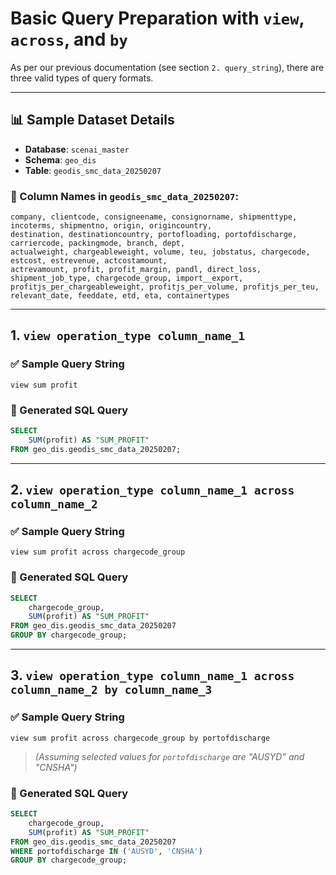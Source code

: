 # Basic Query Preparation with `view`, `across`, and `by`

As per our previous documentation (see section `2. query_string`), there are three valid types of query formats.

---

## 📊 Sample Dataset Details

- **Database**: `scenai_master`  
- **Schema**: `geo_dis`  
- **Table**: `geodis_smc_data_20250207`

### 📌 Column Names in `geodis_smc_data_20250207`:

```
company, clientcode, consigneename, consignorname, shipmenttype, incoterms, shipmentno, origin, origincountry,
destination, destinationcountry, portofloading, portofdischarge, carriercode, packingmode, branch, dept,
actualweight, chargeableweight, volume, teu, jobstatus, chargecode, estcost, estrevenue, actcostamount,
actrevamount, profit, profit_margin, pandl, direct_loss, shipment_job_type, chargecode_group, import__export,
profitjs_per_chargeableweight, profitjs_per_volume, profitjs_per_teu, relevant_date, feeddate, etd, eta, containertypes
```

---

## 1. `view operation_type column_name_1`

### ✅ Sample Query String

```
view sum profit
```

### 🧾 Generated SQL Query

```sql
SELECT
    SUM(profit) AS "SUM_PROFIT"
FROM geo_dis.geodis_smc_data_20250207;
```

---

## 2. `view operation_type column_name_1 across column_name_2`

### ✅ Sample Query String

```
view sum profit across chargecode_group
```

### 🧾 Generated SQL Query

```sql
SELECT
    chargecode_group,
    SUM(profit) AS "SUM_PROFIT"
FROM geo_dis.geodis_smc_data_20250207
GROUP BY chargecode_group;
```

---

## 3. `view operation_type column_name_1 across column_name_2 by column_name_3`

### ✅ Sample Query String

```
view sum profit across chargecode_group by portofdischarge
```

> *(Assuming selected values for `portofdischarge` are "AUSYD" and "CNSHA")*

### 🧾 Generated SQL Query

```sql
SELECT
    chargecode_group,
    SUM(profit) AS "SUM_PROFIT"
FROM geo_dis.geodis_smc_data_20250207
WHERE portofdischarge IN ('AUSYD', 'CNSHA')
GROUP BY chargecode_group;
```
